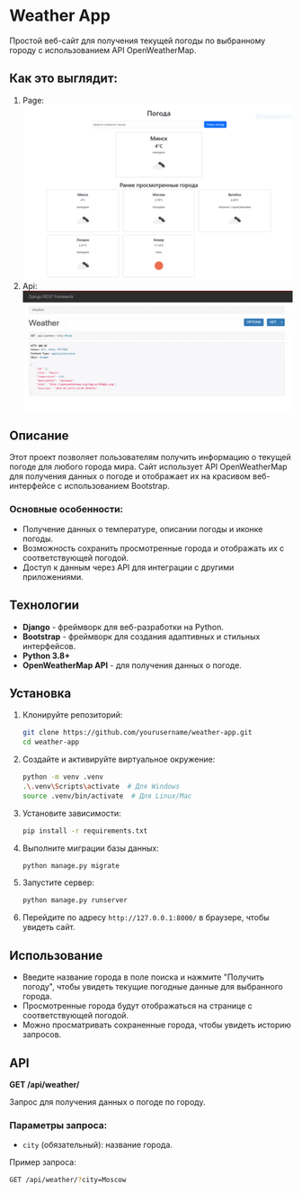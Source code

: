 # Weather App
Простой веб-сайт для получения текущей погоды по выбранному городу с использованием API OpenWeatherMap.

## Как это выглядит:

1) Page: ![img.png](img.png)
2) Api: ![img_1.png](img_1.png)


## Описание

Этот проект позволяет пользователям получить информацию о текущей погоде для любого города мира. Сайт использует API
OpenWeatherMap для получения данных о погоде и отображает их на красивом веб-интерфейсе с использованием Bootstrap.

### Основные особенности:

- Получение данных о температуре, описании погоды и иконке погоды.
- Возможность сохранить просмотренные города и отображать их с соответствующей погодой.
- Доступ к данным через API для интеграции с другими приложениями.

## Технологии

- **Django** - фреймворк для веб-разработки на Python.
- **Bootstrap** - фреймворк для создания адаптивных и стильных интерфейсов.
- **Python 3.8+**
- **OpenWeatherMap API** - для получения данных о погоде.

## Установка

1. Клонируйте репозиторий:

    ```bash
    git clone https://github.com/yourusername/weather-app.git
    cd weather-app
    ```

2. Создайте и активируйте виртуальное окружение:

    ```bash
    python -m venv .venv
    .\.venv\Scripts\activate  # Для Windows
    source .venv/bin/activate  # Для Linux/Mac
    ```

3. Установите зависимости:

    ```bash
    pip install -r requirements.txt
    ```

4. Выполните миграции базы данных:

    ```bash
    python manage.py migrate
    ```

5. Запустите сервер:

    ```bash
    python manage.py runserver
    ```

6. Перейдите по адресу `http://127.0.0.1:8000/` в браузере, чтобы увидеть сайт.

## Использование

- Введите название города в поле поиска и нажмите "Получить погоду", чтобы увидеть текущие погодные данные для
  выбранного города.
- Просмотренные города будут отображаться на странице с соответствующей погодой.
- Можно просматривать сохраненные города, чтобы увидеть историю запросов.

## API

**GET /api/weather/**

Запрос для получения данных о погоде по городу.

### Параметры запроса:

- `city` (обязательный): название города.

Пример запроса:

```bash
GET /api/weather/?city=Moscow
